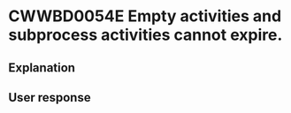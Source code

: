 # CWWBD0054E Empty activities and subprocess activities cannot expire.

## Explanation

## User response